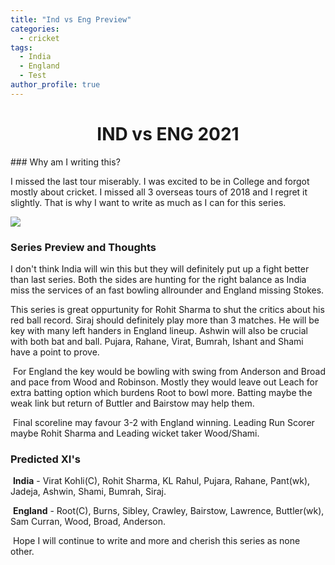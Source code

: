 ```yaml
---
title: "Ind vs Eng Preview"
categories:
  - cricket
tags:
  - India
  - England
  - Test
author_profile: true
---
```

<div style="text-align: center"> 
    <h1>IND vs ENG 2021</h1> 
</div>
### Why am I writing this? 

I missed the last tour miserably. I was excited to be in College and forgot mostly about cricket. I missed all 3 overseas tours of 2018 and I regret it slightly. That is why I want to write as much as I can for this series.

![](/home/wally1002/Downloads/blog/myBlog/assets/images/indveng-0.jpeg)

### Series Preview and Thoughts

I don't think India will win this but they will definitely put up a fight better than last series. Both the sides are hunting for the right balance as India miss the services of an fast bowling allrounder and England missing Stokes.    

   This series is great oppurtunity for Rohit Sharma to shut the critics about his red ball record. Siraj should definitely play more than 3 matches. He will be key with many left handers in England lineup. Ashwin will also be crucial with both bat and ball.  Pujara, Rahane, Virat, Bumrah, Ishant and Shami have a point to prove. 

​	For England the key would be bowling with swing from Anderson and Broad and pace from Wood and Robinson. Mostly they would leave out Leach for extra batting option which burdens Root to bowl more. Batting maybe the weak link but return of Buttler and Bairstow may help them.

​	Final scoreline may favour 3-2 with England winning. Leading Run Scorer maybe Rohit Sharma and Leading wicket taker Wood/Shami.

### Predicted XI's

​	**India** - Virat Kohli(C), Rohit Sharma, KL Rahul, Pujara, Rahane, Pant(wk), Jadeja, Ashwin, Shami, Bumrah, Siraj.

​	**England** - Root(C), Burns, Sibley, Crawley, Bairstow, Lawrence, Buttler(wk), Sam Curran, Wood, Broad, Anderson.

​	Hope I will continue to write and more and cherish this series as none other. 





